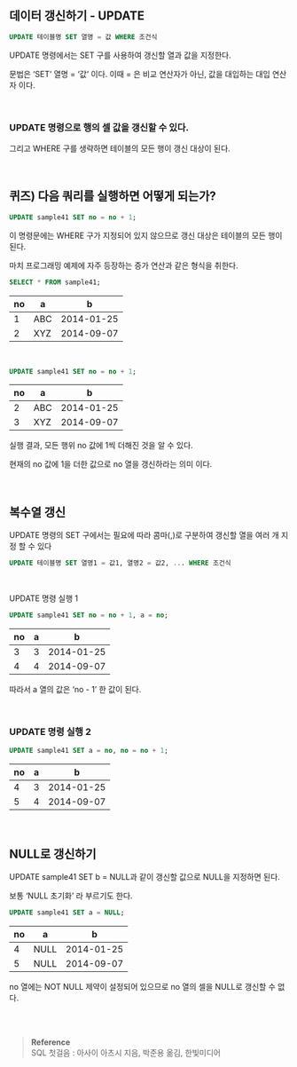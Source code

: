 ## 데이터 갱신하기 - UPDATE

```sql
UPDATE 테이블명 SET 열명 = 값 WHERE 조건식
```

UPDATE 명령에서는 SET 구를 사용하여 갱신할 열과 값을 지정한다.


문법은 ‘SET’ 열명 = ‘값’ 이다. 이때  = 은 비교 연산자가 아닌, 값을 대입하는 대입 연산자 이다.

<br/>

### UPDATE 명령으로 행의 셀 값을 갱신할 수 있다.

그리고 WHERE 구를 생략하면 테이블의 모든 행이 갱신 대상이 된다.

<br/>

## 퀴즈) 다음 쿼리를 실행하면 어떻게 되는가?

```sql
UPDATE sample41 SET no = no + 1;
```

이 명령문에는 WHERE 구가 지정되어 있지 않으므로 갱신 대상은 테이블의 모든 행이 된다.

마치 프로그래밍 예제에 자주 등장하는 증가 연산과 같은 형식을 취한다.

```sql
SELECT * FROM sample41;
```

| no | a | b |
| --- | --- | --- |
| 1 | ABC | 2014-01-25 |
| 2 | XYZ | 2014-09-07 |

<br/>

```sql
UPDATE sample41 SET no = no + 1;
```

| no | a | b |
| --- | --- | --- |
| 2 | ABC | 2014-01-25 |
| 3 | XYZ | 2014-09-07 |

실행 결과, 모든 행위 no 값에 1씩 더해진 것을 알 수 있다.

현재의 no 값에 1을 더한 값으로 no 열을 갱신하라는 의미 이다.

<br/>

## 복수열 갱신

UPDATE 명령의 SET 구에서는 필요에 따라 콤마(,)로 구분하여 갱신할 열을 여러 개 지정 할 수 있다

```sql
UPDATE 테이블명 SET 열명1 = 값1, 열명2 = 값2, ... WHERE 조건식
```

<br/>

UPDATE 명령 실행 1

```sql
UPDATE sample41 SET no = no + 1, a = no;
```

| no | a | b |
| --- | --- | --- |
| 3 | 3 | 2014-01-25 |
| 4 | 4 | 2014-09-07 |

따라서 a 열의 값은 ‘no - 1’ 한 값이 된다.

<br/>

### UPDATE 명령 실행 2

```sql
UPDATE sample41 SET a = no, no = no + 1;
```

| no | a | b |
| --- | --- | --- |
| 4 | 3 | 2014-01-25 |
| 5 | 4 | 2014-09-07 |


<br/>

## NULL로 갱신하기

UPDATE sample41 SET b = NULL과 같이 갱신할 값으로 NULL을 지정하면 된다.

보통 ‘NULL 초기화’ 라 부르기도 한다.

```sql
UPDATE sample41 SET a = NULL;
```

| no | a | b |
| --- | --- | --- |
| 4 | NULL | 2014-01-25 |
| 5 | NULL | 2014-09-07 |

no 열에는 NOT NULL 제약이 설정되어 있으므로 no 열의 셀을 NULL로 갱신할 수 없다.

<br/><br/>

>**Reference** <br/> SQL 첫걸음 : 아사이 아츠시 지음, 박준용 옮김, 한빛미디어
